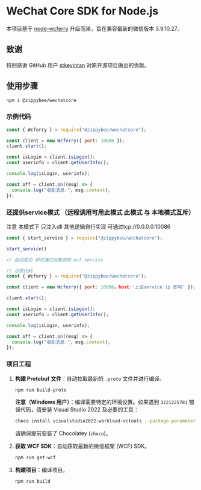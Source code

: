 # WeChat Core SDK for Node.js

本项目基于 [node-wcferry](https://github.com/stkevintan/node-wcferry) 升级而来，旨在兼容最新的微信版本 3.9.10.27。

## 致谢

特别感谢 GitHub 用户 [stkevintan](https://github.com/stkevintan) 对原开源项目做出的贡献。

## 使用步骤

```bash
npm i @zippybee/wechatcore
```

### 示例代码

```javascript
const { Wcferry } = require("@zippybee/wechatcore");

const client = new Wcferry({ port: 10086 });
client.start();

const isLogin = client.isLogin();
const userinfo = client.getUserInfo();

console.log(isLogin, userinfo);

const off = client.on((msg) => {
  console.log("收到消息:", msg.content);
});
```

### 还提供service模式  （远程调用可用此模式 此模式 与 本地模式互斥）
注意 本模式下  只注入dll 其他逻辑自行实现  可通过tcp://0.0.0.0:10086 

```javascript
const { start_service } = require("@zippybee/wechatcore");

start_service()

// 启动成功 即可通过远程调用 wcf service

// 示例代码
const { Wcferry } = require("@zippybee/wechatcore");

const client = new Wcferry({ port: 10086，host:'上述service ip 即可' });

client.start();

const isLogin = client.isLogin();
const userinfo = client.getUserInfo();

console.log(isLogin, userinfo);

const off = client.on((msg) => {
  console.log("收到消息:", msg.content);
});

```

### 项目工程

1. **构建 Protobuf 文件**：自动拉取最新的 `.proto` 文件并进行编译。

   ```bash
   npm run build-proto
   ```

   **注意（Windows 用户）**：编译需要特定的环境设置。如果遇到 `3221225781` 错误代码，请安装 Visual Studio 2022 及必要的工具：

   ```bash
   choco install visualstudio2022-workload-vctools --package-parameters "--includeRecommended"
   ```

   请确保提前安装了 Chocolatey (`choco`)。

2. **获取 WCF SDK**：自动获取最新的微信框架 (WCF) SDK。

   ```bash
   npm run get-wcf
   ```

3. **构建项目**：编译项目。

   ```bash
   npm run build
   ```
